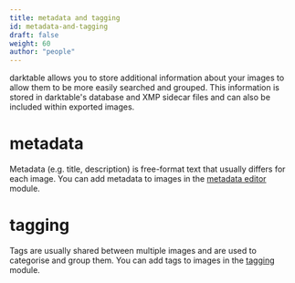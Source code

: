 ```yaml
---
title: metadata and tagging
id: metadata-and-tagging
draft: false
weight: 60
author: "people"
---
```


darktable allows you to store additional information about your images to allow them to be more easily searched and grouped. This information is stored in darktable's database and XMP sidecar files and can also be included within exported images.

# metadata

Metadata (e.g. title, description) is free-format text that usually differs for each image. You can add metadata to images in the [metadata editor](../../module-reference/utility-modules/shared/metadata-editor.md) module.

# tagging

Tags are usually shared between multiple images and are used to categorise and group them. You can add tags to images in the [tagging](../../module-reference/utility-modules/shared/tagging.md) module.
